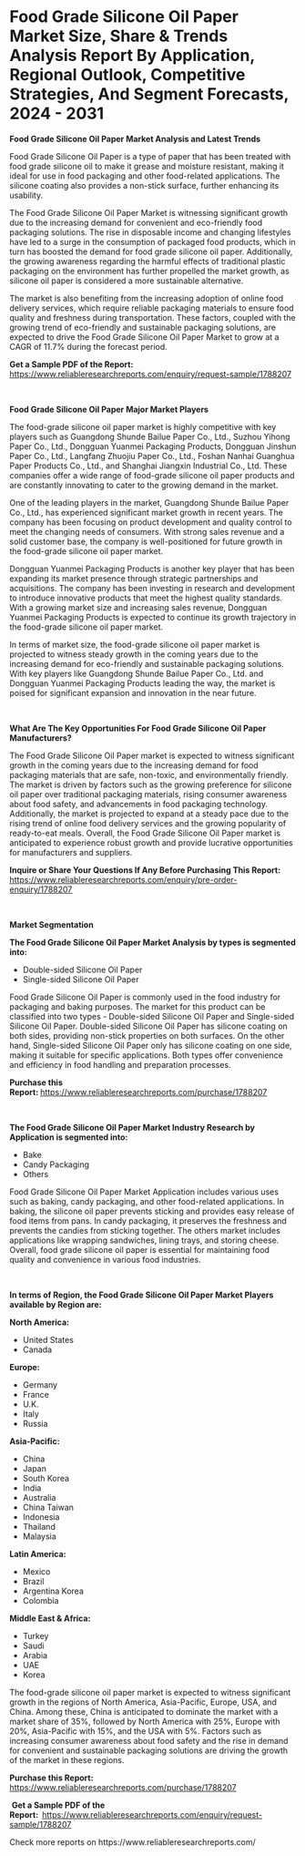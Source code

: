 <p><h1>Food Grade Silicone Oil Paper Market Size, Share & Trends Analysis Report By Application, Regional Outlook, Competitive Strategies, And Segment Forecasts, 2024 - 2031</h1></p><p><strong>Food Grade Silicone Oil Paper Market Analysis and Latest Trends</strong></p>
<p><p>Food Grade Silicone Oil Paper is a type of paper that has been treated with food grade silicone oil to make it grease and moisture resistant, making it ideal for use in food packaging and other food-related applications. The silicone coating also provides a non-stick surface, further enhancing its usability.</p><p>The Food Grade Silicone Oil Paper Market is witnessing significant growth due to the increasing demand for convenient and eco-friendly food packaging solutions. The rise in disposable income and changing lifestyles have led to a surge in the consumption of packaged food products, which in turn has boosted the demand for food grade silicone oil paper. Additionally, the growing awareness regarding the harmful effects of traditional plastic packaging on the environment has further propelled the market growth, as silicone oil paper is considered a more sustainable alternative.</p><p>The market is also benefiting from the increasing adoption of online food delivery services, which require reliable packaging materials to ensure food quality and freshness during transportation. These factors, coupled with the growing trend of eco-friendly and sustainable packaging solutions, are expected to drive the Food Grade Silicone Oil Paper Market to grow at a CAGR of 11.7% during the forecast period.</p></p>
<p><strong>Get a Sample PDF of the Report:&nbsp;</strong> <a href="https://www.reliableresearchreports.com/enquiry/request-sample/1788207">https://www.reliableresearchreports.com/enquiry/request-sample/1788207</a></p>
<p>&nbsp;</p>
<p><strong>Food Grade Silicone Oil Paper Major Market Players</strong></p>
<p><p>The food-grade silicone oil paper market is highly competitive with key players such as Guangdong Shunde Bailue Paper Co., Ltd., Suzhou Yihong Paper Co., Ltd., Dongguan Yuanmei Packaging Products, Dongguan Jinshun Paper Co., Ltd., Langfang Zhuojiu Paper Co., Ltd., Foshan Nanhai Guanghua Paper Products Co., Ltd., and Shanghai Jiangxin Industrial Co., Ltd. These companies offer a wide range of food-grade silicone oil paper products and are constantly innovating to cater to the growing demand in the market.</p><p>One of the leading players in the market, Guangdong Shunde Bailue Paper Co., Ltd., has experienced significant market growth in recent years. The company has been focusing on product development and quality control to meet the changing needs of consumers. With strong sales revenue and a solid customer base, the company is well-positioned for future growth in the food-grade silicone oil paper market.</p><p>Dongguan Yuanmei Packaging Products is another key player that has been expanding its market presence through strategic partnerships and acquisitions. The company has been investing in research and development to introduce innovative products that meet the highest quality standards. With a growing market size and increasing sales revenue, Dongguan Yuanmei Packaging Products is expected to continue its growth trajectory in the food-grade silicone oil paper market.</p><p>In terms of market size, the food-grade silicone oil paper market is projected to witness steady growth in the coming years due to the increasing demand for eco-friendly and sustainable packaging solutions. With key players like Guangdong Shunde Bailue Paper Co., Ltd. and Dongguan Yuanmei Packaging Products leading the way, the market is poised for significant expansion and innovation in the near future.</p></p>
<p>&nbsp;</p>
<p><strong>What Are The Key Opportunities For Food Grade Silicone Oil Paper Manufacturers?</strong></p>
<p><p>The Food Grade Silicone Oil Paper market is expected to witness significant growth in the coming years due to the increasing demand for food packaging materials that are safe, non-toxic, and environmentally friendly. The market is driven by factors such as the growing preference for silicone oil paper over traditional packaging materials, rising consumer awareness about food safety, and advancements in food packaging technology. Additionally, the market is projected to expand at a steady pace due to the rising trend of online food delivery services and the growing popularity of ready-to-eat meals. Overall, the Food Grade Silicone Oil Paper market is anticipated to experience robust growth and provide lucrative opportunities for manufacturers and suppliers.</p></p>
<p><strong>Inquire or Share Your Questions If Any Before Purchasing This Report:</strong> <a href="https://www.reliableresearchreports.com/enquiry/pre-order-enquiry/1788207">https://www.reliableresearchreports.com/enquiry/pre-order-enquiry/1788207</a></p>
<p>&nbsp;</p>
<p><strong>Market Segmentation</strong></p>
<p><strong>The Food Grade Silicone Oil Paper Market Analysis by types is segmented into:</strong></p>
<p><ul><li>Double-sided Silicone Oil Paper</li><li>Single-sided Silicone Oil Paper</li></ul></p>
<p><p>Food Grade Silicone Oil Paper is commonly used in the food industry for packaging and baking purposes. The market for this product can be classified into two types - Double-sided Silicone Oil Paper and Single-sided Silicone Oil Paper. Double-sided Silicone Oil Paper has silicone coating on both sides, providing non-stick properties on both surfaces. On the other hand, Single-sided Silicone Oil Paper only has silicone coating on one side, making it suitable for specific applications. Both types offer convenience and efficiency in food handling and preparation processes.</p></p>
<p><strong>Purchase this Report:&nbsp;</strong><a href="https://www.reliableresearchreports.com/purchase/1788207">https://www.reliableresearchreports.com/purchase/1788207</a></p>
<p>&nbsp;</p>
<p><strong>The Food Grade Silicone Oil Paper Market Industry Research by Application is segmented into:</strong></p>
<p><ul><li>Bake</li><li>Candy Packaging</li><li>Others</li></ul></p>
<p><p>Food Grade Silicone Oil Paper Market Application includes various uses such as baking, candy packaging, and other food-related applications. In baking, the silicone oil paper prevents sticking and provides easy release of food items from pans. In candy packaging, it preserves the freshness and prevents the candies from sticking together. The others market includes applications like wrapping sandwiches, lining trays, and storing cheese. Overall, food grade silicone oil paper is essential for maintaining food quality and convenience in various food industries.</p></p>
<p>&nbsp;</p>
<p><strong>In terms of Region, the Food Grade Silicone Oil Paper Market Players available by Region are:</strong></p>
<p>
    <p> <strong> North America: </strong>
        <ul>
            <li>United States</li>
            <li>Canada</li>
        </ul>
        </p> 
    <p> <strong> Europe: </strong>
        <ul>
            <li>Germany</li>
            <li>France</li>
            <li>U.K.</li>
            <li>Italy</li>
            <li>Russia</li>
        </ul>
        </p> 
    <p> <strong> Asia-Pacific: </strong>
        <ul>
            <li>China</li>
            <li>Japan</li>
            <li>South Korea</li>
            <li>India</li>
            <li>Australia</li>
            <li>China Taiwan</li>
            <li>Indonesia</li>
            <li>Thailand</li>
            <li>Malaysia</li>
        </ul>
        </p> 
    <p> <strong> Latin America: </strong>
        <ul>
            <li>Mexico</li>
            <li>Brazil</li>
            <li>Argentina Korea</li>
            <li>Colombia</li>
        </ul>
        </p> 
    <p> <strong> Middle East & Africa: </strong>
        <ul>
            <li>Turkey</li>
            <li>Saudi</li>
            <li>Arabia</li>
            <li>UAE</li>
            <li>Korea</li>
        </ul>
    </p>
    </p>
<p><p>The food-grade silicone oil paper market is expected to witness significant growth in the regions of North America, Asia-Pacific, Europe, USA, and China. Among these, China is anticipated to dominate the market with a market share of 35%, followed by North America with 25%, Europe with 20%, Asia-Pacific with 15%, and the USA with 5%. Factors such as increasing consumer awareness about food safety and the rise in demand for convenient and sustainable packaging solutions are driving the growth of the market in these regions.</p></p>
<p><strong>Purchase this Report: </strong><a href="https://www.reliableresearchreports.com/purchase/1788207">https://www.reliableresearchreports.com/purchase/1788207</a></p>
<p>&nbsp;<strong>Get a Sample PDF of the Report:&nbsp;&nbsp;</strong><a href="https://www.reliableresearchreports.com/enquiry/request-sample/1788207">https://www.reliableresearchreports.com/enquiry/request-sample/1788207</a></p>
<p><strong></strong></p>
<p>Check more reports on https://www.reliableresearchreports.com/</p>